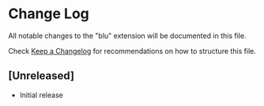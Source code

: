 # Change Log

All notable changes to the "blu" extension will be documented in this file.

Check [Keep a Changelog](http://keepachangelog.com/) for recommendations on how to structure this file.

## [Unreleased]

- Initial release